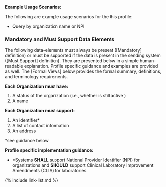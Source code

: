 
**Example Usage Scenarios:**

The following are example usage scenarios for the this profile:

-   Query by organization name or NPI


### Mandatory and Must Support Data Elements


The following data-elements must always be present ([Mandatory] definition) or must be supported if the data is present in the sending system ([Must Support] definition). They are presented below in a simple human-readable explanation.  Profile specific guidance and examples are provided as well.  The [Formal Views] below provides the  formal summary, definitions, and  terminology requirements.  

**Each Organization must have:**

1.  A status of the organization (i.e., whether is still active )
1.  A name


**Each Organization must support:**

1.  An identifier*
1.  A list of contact information
1.  An address

*see guidance below

**Profile specific implementation guidance:**

- \*Systems **SHALL** support National Provider Identifier (NPI) for organizations
  and **SHOULD** support Clinical Laboratory Improvement Amendments (CLIA) for laboratories.

{% include link-list.md %}

